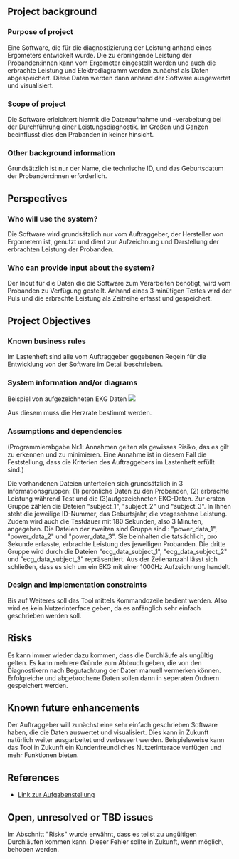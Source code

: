 ## Project background

### Purpose of project

Eine Software, die für die diagnostizierung der Leistung anhand eines Ergometers entwickelt wurde.
Die zu erbringende Leistung der Probanden:innen kann vom Ergometer eingestellt werden und auch die erbrachte Leistung und Elektrodiagramm werden zunächst als Daten abgespeichert. Diese Daten werden dann anhand der Software ausgewertet und visualisiert.

### Scope of project

Die Software erleichtert hiermit die Datenaufnahme und -verabeitung bei der Durchführung einer Leistungsdiagnostik. Im Großen und Ganzen beeinflusst dies den Prabanden in keiner hinsicht. 

### Other background information

Grundsätzlich ist nur der Name, die technische ID, und das Geburtsdatum der Probanden:innen erforderlich.

## Perspectives
### Who will use the system?

Die Software wird grundsätzlich nur vom Auftraggeber, der Hersteller von Ergometern ist, genutzt und dient zur Aufzeichnung und Darstellung der erbrachten Leistung der Probanden.

### Who can provide input about the system?

Der Inout für die Daten die die Software zum Verarbeiten benötigt, wird vom Probanden zu Verfügung gestellt. Anhand eines 3 minütigen Testes wird der Puls und die erbrachte Leistung als Zeitreihe erfasst und gespeichert.


## Project Objectives
### Known business rules

Im Lastenheft sind alle vom Auftraggeber gegebenen Regeln für die Entwicklung von der Software im Detail beschrieben.

### System information and/or diagrams

Beispiel von aufgezeichneten EKG Daten
![](ekg_example.png)

Aus diesem muss die Herzrate bestimmt werden.

### Assumptions and dependencies

(Programmierabgabe Nr.1: Annahmen gelten als gewisses Risiko, das es gilt zu erkennen und zu minimieren. Eine Annahme ist in diesem Fall die Feststellung, dass die Kriterien des Auftraggebers im Lastenheft erfüllt sind.)

Die vorhandenen Dateien unterteilen sich grundsätzlich in 3 Informationsgruppen: (1) perönliche Daten zu den Probanden, (2) erbrachte Leistung während Test und die (3)aufgezeichneten EKG-Daten.
Zur ersten Gruppe zählen die Dateien "subject_1", "subject_2" und "subject_3". In Ihnen steht die jeweilige ID-Nummer, das Geburtsjahr, die vorgesehene Leistung. Zudem wird auch die Testdauer mit 180 Sekunden, also 3 Minuten, angegeben.
Die Dateien der zweiten sind Gruppe sind : "power_data_1", "power_data_2" und "power_data_3". Sie beinhalten die tatsächlich, pro Sekunde erfasste, erbrachte Leistung des jeweiligen Probanden.
Die dritte Gruppe wird durch die Dateien "ecg_data_subject_1", "ecg_data_subject_2" und "ecg_data_subject_3" repräsentiert. Aus der Zeilenanzahl lässt sich schließen, dass es sich um ein EKG mit einer 1000Hz Aufzeichnung handelt.

### Design and implementation constraints

Bis auf Weiteres soll das Tool mittels Kommandozeile bedient werden. Also wird es kein Nutzerinterface geben, da es anfänglich sehr einfach geschrieben werden soll.

## Risks

Es kann immer wieder dazu kommen, dass die Durchläufe als ungültig gelten. Es kann mehrere Gründe zum Abbruch geben, die von den Diagnostikern nach Begutachtung der Daten manuell vermerken können. Erfolgreiche und abgebrochene Daten sollen dann in seperaten Ordnern gespeichert werden.

## Known future enhancements

Der Auftraggeber will zunächst eine sehr einfach geschrieben Software haben, die die Daten auswertet und visualisiert. Dies kann in Zukunft natürlich weiter ausgarbeitet und verbessert werden. Beispielsweise kann das Tool in Zukunft ein Kundenfreundliches Nutzerinterace verfügen und mehr Funktionen bieten.

## References

- [Link zur Aufgabenstellung](tbd)

## Open, unresolved or TBD issues

Im Abschnitt "Risks" wurde erwähnt, dass es teilst zu ungültigen Durchläufen kommen kann. Dieser Fehler sollte in Zukunft, wenn möglich, behoben werden.

